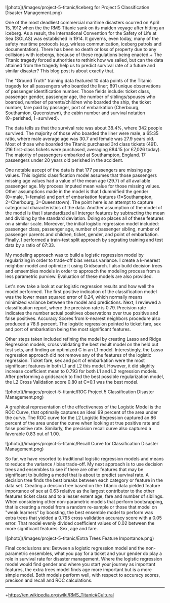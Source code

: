 
![photo](/images/project-5-titanic/Iceberg for Project 5 Classification Disaster Management.png)
    
One of the most deadliest commercial maritime disasters ocurred on April 15, 1912 when the the RMS Titanic sank on its maiden voyage after hitting an iceberg.  As a result, the International Convention for the Safety of Life at Sea (SOLAS) was established in 1914.  It governs, even today, many of the safety maritime protocols (e.g. wirless communication, iceberg patrols and documentation).  There has been no death or loss of property due to any collisions with icebergs, because of these regulations being enacted.+  The Titanic tragedy forced authorities to rethink how we sailed, but can the data attained from the tragedy help us to predict survival rate of a future and similar disaster?  This blog post is about exactly that.
    
The "Ground Truth" training data featured 10 data points of the Titanic tragedy for all passengers who boarded the liner; 891 unique observations of passenger identification number. Those fields include: ticket class, passenger gender, passenger age, the number of siblings/spouses who boarded, number of parents/children who boarded the ship, the ticket number, fare paid by passnger, port of embarkation (Cherbourg, Southamton, Queenstown), the cabin number and survival notation (0=perished, 1=survived). 

The data tells us that the survival rate was about 38.4%, where 342 people survived.  The majority of those who boarded the liner were male, a 65:35 ratio, where male average age was 30.7 and female was 27.9 years old.  Most of those who boarded the Titanic purchased 3rd class tickets (491).  216 first-class tickets were purchased, averaging £84.15 (or £7,026 today).  The majority of passengers embarked at Southampton, England.  17 passengers under 20 years old perished in the accident.  

One notable ascept of the data is that 177 passengers are missing age values.  This logistic classification model assumes that those passengers missing age values had a value of the mean age (29.7) of all available passenger age.  My process imputed mean value for those missing values.  Other assumptions made in the model is that I dummified the gender (0=male, 1=female) and port of embarkation features (1=Southampton, 2=Cherbourg, 3=Queenstown).  The point here is an attempt to capture categorical characteristics of the data.  Another assumption of the model of the model is that I standardized all interger features by subtracting the mean and dividing by the standard deviation.  Doing so places all of these features on a similar scale.  Moreover, the initial logistic regression model included: passenger class, passenger age, number of passenger sibling, number of passenger parents and children, ticket, gender, and point of embarkation. Finally, I performed a train-test split approach by segrating training and test data by a ratio of 67:33.

My modeling approach was to build a logistic regression model by regularizing in order to trade-off bias versus variance.  I create a k-nearest neighbor model and optimize it using Gridsearch.  I also build decision trees and emsembles models in order to approach the modeling process from a less parametric purview.  Evaluation of these models are also provided.
    
Let's now take a look at our logistic regression results and how well the model performed.  The first positive indication of the classification model was the lower mean squared error of 0.24, which normally means minimized variance between the model and predictions.  Next, I reviewed a classification report, where the precision rate is 0.79.  Precision rate indicates the number actual positives observations over true positive and false positives.  Accuracy Scores from k-nearest neighbors procedure also produced a 78.6 percent.  The logistic regression pointed to ticket fare, sex and port of embarkation being the most significant features.

Other steps taken included refining the model by creating Lasso and Ridge Regression models, cross validating the best result model on the held out test sets, and finding an optimized C in an L1 model. Interestingly, the Lasso regression approach did not remove any of the features of the logistic regression. Ticket fare, sex and port of embarkation were the most significant features in both L1 and L2 this model.  However, it did slighlty increase coefficient mean to 0.793 for both L1 and L2 regression models.  After performing a gridsearch to find the best possible regularization model, the L2 Cross Validation score 0.80 at C=0.1 was the best model.
    
![photo](/images/project-5-titanic/ROC Project 5 Classification Disaster Management.png)

A graphical representation of the effectiveness of the Logistic Model is the ROC Curve, that optimally captures an ideal 99 percent of the area under the curve.  The ROC curve for the L2 Logistic Regression captured an 86 percent of the area under the curve when looking at true positive rate and false positive rate.  Similarly, the precision recall curve also captured a favorable 0.83 out of 1.00.

![photo](/images/project-5-titanic/Recall Curve for Classification Disaster Management.png)

So far, we have resorted to traditional logistic regression models and means to reduce the variance / bias trade-off.  My next approach is to use decision trees and ensembles to see if there are other features that may be significant to building a model that is about to predict survival rate.  A decision tree finds the best breaks between each category or feature in the data set. Creating a decsion tree based on the Titanic data yielded feature importance of sex at 0.63 relative as the largest contributor to the other features ticket class and to a lesser extent age, fare and number of siblings. When considering other non-parametric models that perform bootsrapping, that is creating a model from a random re-sample or those that model on "weak learners" by boosting, the best ensemble model to perform was extra trees that yielded a 0.795 cross validation accuracy score with a 0.05 error.  That model evenly divided coefficient values of 0.02 between the more significant features: Sex, age and fare.

![photo](/images/project-5-titanic/Extra Trees Feature Importance.png)

Final conclusions are: Between a logistic regression model and the non-parametric ensembles, what you pay for a ticket and your gender do play a role in survival rate for disaster management.  Where the logistic regression model would find gender and where you start your journey as important features, the extra trees model finds age more important but is a more simple model.  Both models perform well, with respect to accuracy scores, precison and recall and ROC calculations.

___
+https://en.wikipedia.org/wiki/RMS_Titanic#Cultural
